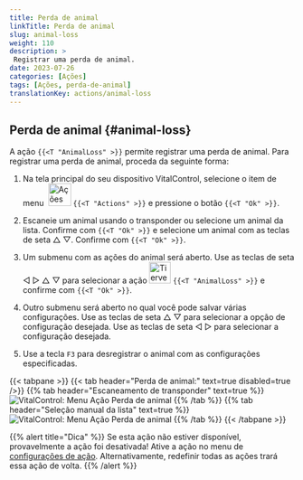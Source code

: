 ```yaml
---
title: Perda de animal
linkTitle: Perda de animal
slug: animal-loss
weight: 110
description: >
 Registrar uma perda de animal.
date: 2023-07-26
categories: [Ações]
tags: [Ações, perda-de-animal]
translationKey: actions/animal-loss
---
```


## Perda de animal {#animal-loss}

A ação `{{<T "AnimalLoss" >}}` permite registrar uma perda de animal. Para registrar uma perda de animal, proceda da seguinte forma:

1. Na tela principal do seu dispositivo VitalControl, selecione o item de menu &nbsp;<img src="/icons/actions.svg" width="40" align="bottom" alt="Ações" /> `{{<T "Actions" >}}` e pressione o botão `{{<T "Ok" >}}`.

2. Escaneie um animal usando o transponder ou selecione um animal da lista. Confirme com `{{<T "Ok" >}}` e selecione um animal com as teclas de seta △ ▽. Confirme com `{{<T "Ok" >}}`.

3. Um submenu com as ações do animal será aberto. Use as teclas de seta ◁ ▷ △ ▽ para selecionar a ação <img src="/icons/actions/animal-loss.svg" width="38" align="bottom" alt="Tierverlust" /> `{{<T "AnimalLoss" >}}` e confirme com `{{<T "Ok" >}}`.

4. Outro submenu será aberto no qual você pode salvar várias configurações. Use as teclas de seta △ ▽ para selecionar a opção de configuração desejada. Use as teclas de seta ◁ ▷ para selecionar a configuração desejada.

5. Use a tecla `F3` para desregistrar o animal com as configurações especificadas.

{{< tabpane >}}
{{< tab header="Perda de animal:" text=true disabled=true />}}
{{% tab header="Escaneamento de transponder" text=true %}}
![VitalControl: Menu Ação Perda de animal](../images/animalloss-scan.png "Registrar uma perda de animal")
{{% /tab %}}
{{% tab header="Seleção manual da lista" text=true %}}
![VitalControl: Menu Ação Perda de animal](../images/animalloss.png "Registrar uma perda de animal")
{{% /tab %}}
{{< /tabpane >}}

{{% alert title="Dica" %}}
Se esta ação não estiver disponível, provavelmente a ação foi desativada! Ative a ação no menu de [configurações de ação](../setting/). Alternativamente, redefinir todas as ações trará essa ação de volta.
{{% /alert %}}
